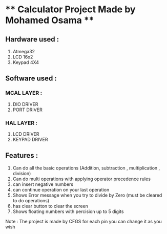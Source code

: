 # **    Calculator  Project Made by Mohamed Osama  **

## Hardware used :
 1. Atmega32
 2. LCD 16x2
 3. Keypad 4X4
 
 ## Software used :
 ### MCAL LAYER :
 1. DIO DRIVER
 2. PORT DRIVER

### HAL LAYER :
1. LCD DRIVER
2. KEYPAD DRIVER

 ## Features :
 1. Can do all the basic operations (Addition, subtraction , multiplication , division)
 2. Can do multi operations with applying operator precedence rules
 3. can insert negative numbers
 4. can continue operation on your last operation
 5. Shows Error message when you try to divide by Zero (must be cleared to do operations)
 6. has clear button to clear the screen
 7. Shows floating numbers with percision up to 5 digits

Note : The project is made by CFGS for each pin you can change it as you wish